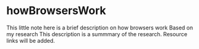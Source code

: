 # howBrowsersWork
This little note here is a brief description on how browsers  work
Based on my research
This description is a summmary of the research.
Resource links will be added.